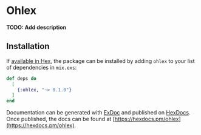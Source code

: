 # Ohlex

**TODO: Add description**

## Installation

If [available in Hex](https://hex.pm/docs/publish), the package can be installed
by adding `ohlex` to your list of dependencies in `mix.exs`:

```elixir
def deps do
  [
    {:ohlex, "~> 0.1.0"}
  ]
end
```

Documentation can be generated with [ExDoc](https://github.com/elixir-lang/ex_doc)
and published on [HexDocs](https://hexdocs.pm). Once published, the docs can
be found at [https://hexdocs.pm/ohlex](https://hexdocs.pm/ohlex).

